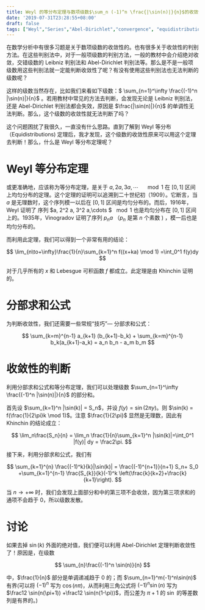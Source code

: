 ```yaml
---
title: Weyl 的等分布定理与数项级数$\sum_n (-1)^n \frac{|\sin(n)|}{n}$的收敛性
date: '2019-07-31T23:28:55+08:00'
draft: false
tags: ["Weyl","Series","Abel-Dirichlet","convergence", "equidistribution","数学分析","交错级数"]
---
```

在数学分析中有很多习题是关于数项级数的收敛性的。也有很多关于收敛性的判别方法。在这些判别法中，对于一般项级数的判别方法，一般的教材中会介绍绝对收敛，交错级数的 Leibniz 判别法和 Abel-Dirichlet 判别法等。那么是不是一般项级数用这些判别法就一定能判断收敛性了呢？有没有使用这些判别法也无法判断的级数呢？

这样的级数当然存在，比如我们来看如下级数：$ \sum_{n=1}^\infty \frac{(-1)^n |\sin(n)|}{n}$ 。若用教材中常见的方法去判断，会发现无论是 Leibniz 判别法，还是 Abel-Dirichlet 判别法都会失效，原因是 $\frac{|\sin(n)|}{n}$ 的单调性无法判断。那么，这个级数的收敛性就无法判断了吗？

这个问题困扰了我很久，一直没有什么思路。直到了解到 Weyl 等分布（Equidistributions) 定理后，我才发现，这个级数的收敛性原来可以用这个定理去判断！那么，什么是 Weyl 等分布定理呢？

# Weyl 等分布定理

或更准确地，应该称为等分布定理，是关于 $a, 2a, 3a, \cdots \quad \mod 1$ 在 $[0,1]$ 区间上均匀分布的定理。这个定理的证明可以追溯到二十世纪初（1909）。它断言，当 $a$ 是无理数时，这个序列模一以后在 $[0,1]$ 区间是均匀分布的。而后，1916年，Weyl 证明了 序列 $a, 2^2 a, 3^2 a,\cdots $ $\mod 1$ 也是均匀分布在 $[0,1]$ 区间上的。1935年，Vinogradov 证明了序列 $p_n a$ （$p_n$ 是第 $n$ 个素数 ) ，模一后也是均匀分布的。

而利用此定理，我们可以得到一个非常有用的结论：

$$
\lim_{n\to+\infty}\frac{1}{n}\sum_{k=1}^n f((x+ka) \mod 1) =\int_0^1 f(y)dy
$$

对于几乎所有的 $x$ 和 Lebesgue 可积函数 $f$ 都成立。此定理是由 Khinchin 证明的。



# 分部求和公式

为判断收敛性，我们还需要一些常规“技巧”— 分部求和公式：

$$
\sum_{k=m}^{n-1} a_{k+1} (b_{k+1}-b_k) + \sum_{k=m}^{n-1} b_k(a_{k+1}-a_k) = a_n b_n - a_m b_m
$$

# 收敛性的判断

利用分部求和公式和等分布定理，我们可以处理级数 $\sum_{n=1}^\infty \frac{(-1)^n |\sin(n)|}{n}$ 的部分和。

首先设 $\sum_{k=1}^n |\sin(k)| = S_n$，并设 $f(y) = \sin(2\pi y)$。则 $\sin(k) = f(\frac{1}{2\pi}k \mod 1)$。注意 $\frac{1}{2\pi}$ 显然是无理数，因此有 Khinchin 的结论成立：

$$
\lim_n\frac{S_n}{n} = \lim_n \frac{1}{n}\sum_{k=1}^n |\sin(k)|=\int_0^1 |f(y)| dy = \frac2\pi.
$$

接下来，利用分部求和公式，我们有

$$
\sum_{k=1}^{n} \frac{(-1)^k}{k}|\sin(k)| = \frac{(-1)^{n+1}}{n+1} S_n+ S_0 +\sum_{k=1}^{n-1} \frac{S_{k}}{k}(-1)^k \left(\frac{k}{k+2}+\frac{k}{k+1}\right).
$$

当 $n\to+\infty$ 时，我们会发现上面部分和中的第三项不会收敛，因为第三项求和的通项不会趋于 $0$，所以级数发散。

# 讨论

如果去掉 $\sin(k)$ 外面的绝对值，我们便可以利用 Abel-Dirichlet 定理判断收敛性了！原因是，在级数 

$$
\sum_{n}\frac{(-1)^n \sin(n)}{n}
$$

中，$\frac{1}{n}$ 部分是单调递减趋于 0 的；而 $\sum_{n=1}^m(-1)^n\sin(n)$ 有界(可以将 $(-1)^n$ 写为 $\cos(n\pi)$，从而利用三角公式将 $(-1)^n\sin(n)$ 写为 $\frac12 \sin(n(\pi+1)) +\frac12 \sin(n(1-\pi))$，而公差为 $\pi+1$ 的 $\sin$ 的等差数列是有界的。)